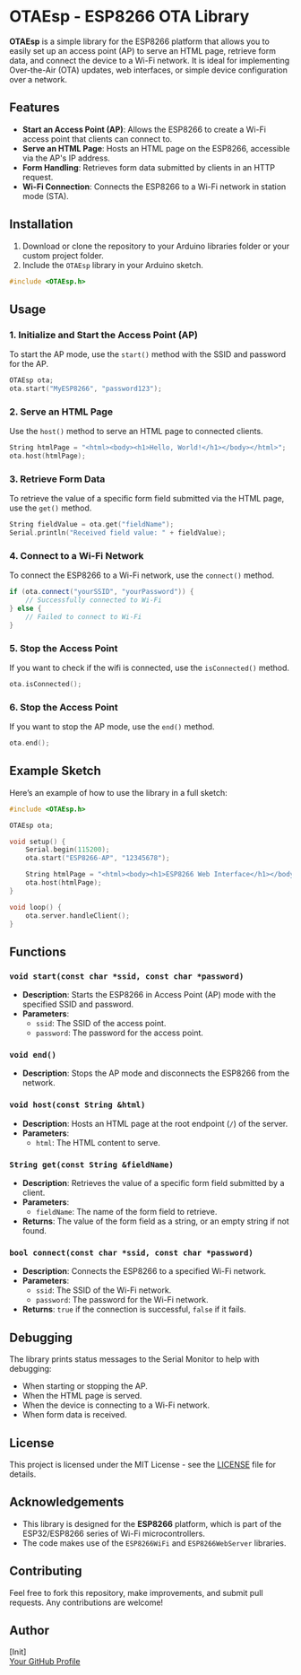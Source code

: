 # OTAEsp - ESP8266 OTA Library

**OTAEsp** is a simple library for the ESP8266 platform that allows you to easily set up an access point (AP) to serve an HTML page, retrieve form data, and connect the device to a Wi-Fi network. It is ideal for implementing Over-the-Air (OTA) updates, web interfaces, or simple device configuration over a network.

## Features

- **Start an Access Point (AP)**: Allows the ESP8266 to create a Wi-Fi access point that clients can connect to.
- **Serve an HTML Page**: Hosts an HTML page on the ESP8266, accessible via the AP's IP address.
- **Form Handling**: Retrieves form data submitted by clients in an HTTP request.
- **Wi-Fi Connection**: Connects the ESP8266 to a Wi-Fi network in station mode (STA).

## Installation

1. Download or clone the repository to your Arduino libraries folder or your custom project folder.
2. Include the `OTAEsp` library in your Arduino sketch.

```cpp
#include <OTAEsp.h>
```

## Usage

### 1. Initialize and Start the Access Point (AP)
To start the AP mode, use the `start()` method with the SSID and password for the AP.

```cpp
OTAEsp ota;
ota.start("MyESP8266", "password123");
```

### 2. Serve an HTML Page
Use the `host()` method to serve an HTML page to connected clients.

```cpp
String htmlPage = "<html><body><h1>Hello, World!</h1></body></html>";
ota.host(htmlPage);
```

### 3. Retrieve Form Data
To retrieve the value of a specific form field submitted via the HTML page, use the `get()` method.

```cpp
String fieldValue = ota.get("fieldName");
Serial.println("Received field value: " + fieldValue);
```

### 4. Connect to a Wi-Fi Network
To connect the ESP8266 to a Wi-Fi network, use the `connect()` method.

```cpp
if (ota.connect("yourSSID", "yourPassword")) {
    // Successfully connected to Wi-Fi
} else {
    // Failed to connect to Wi-Fi
}
```

### 5. Stop the Access Point
If you want to check if the wifi is connected, use the `isConnected()` method.

```cpp
ota.isConnected();
```

### 6. Stop the Access Point
If you want to stop the AP mode, use the `end()` method.

```cpp
ota.end();
```

## Example Sketch

Here’s an example of how to use the library in a full sketch:

```cpp
#include <OTAEsp.h>

OTAEsp ota;

void setup() {
    Serial.begin(115200);
    ota.start("ESP8266-AP", "12345678");

    String htmlPage = "<html><body><h1>ESP8266 Web Interface</h1></body></html>";
    ota.host(htmlPage);
}

void loop() {
    ota.server.handleClient();
}
```

## Functions

### `void start(const char *ssid, const char *password)`
- **Description**: Starts the ESP8266 in Access Point (AP) mode with the specified SSID and password.
- **Parameters**:
  - `ssid`: The SSID of the access point.
  - `password`: The password for the access point.

### `void end()`
- **Description**: Stops the AP mode and disconnects the ESP8266 from the network.

### `void host(const String &html)`
- **Description**: Hosts an HTML page at the root endpoint (`/`) of the server.
- **Parameters**:
  - `html`: The HTML content to serve.

### `String get(const String &fieldName)`
- **Description**: Retrieves the value of a specific form field submitted by a client.
- **Parameters**:
  - `fieldName`: The name of the form field to retrieve.
- **Returns**: The value of the form field as a string, or an empty string if not found.

### `bool connect(const char *ssid, const char *password)`
- **Description**: Connects the ESP8266 to a specified Wi-Fi network.
- **Parameters**:
  - `ssid`: The SSID of the Wi-Fi network.
  - `password`: The password for the Wi-Fi network.
- **Returns**: `true` if the connection is successful, `false` if it fails.

## Debugging

The library prints status messages to the Serial Monitor to help with debugging:
- When starting or stopping the AP.
- When the HTML page is served.
- When the device is connecting to a Wi-Fi network.
- When form data is received.

## License

This project is licensed under the MIT License - see the [LICENSE](LICENSE) file for details.

## Acknowledgements

- This library is designed for the **ESP8266** platform, which is part of the ESP32/ESP8266 series of Wi-Fi microcontrollers.
- The code makes use of the `ESP8266WiFi` and `ESP8266WebServer` libraries.

## Contributing

Feel free to fork this repository, make improvements, and submit pull requests. Any contributions are welcome!

## Author

[Init]  
[Your GitHub Profile](https://github.com/Init-io)

